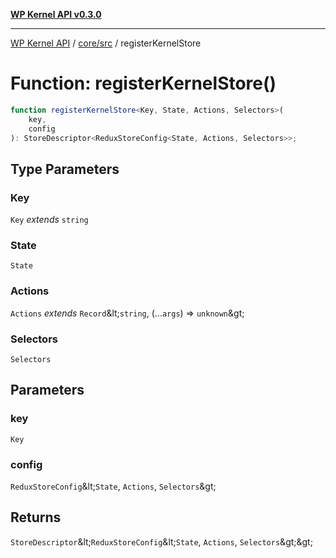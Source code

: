 [**WP Kernel API v0.3.0**](../../../README.md)

---

[WP Kernel API](../../../README.md) / [core/src](../README.md) / registerKernelStore

# Function: registerKernelStore()

```ts
function registerKernelStore<Key, State, Actions, Selectors>(
	key,
	config
): StoreDescriptor<ReduxStoreConfig<State, Actions, Selectors>>;
```

## Type Parameters

### Key

`Key` _extends_ `string`

### State

`State`

### Actions

`Actions` _extends_ `Record`\&lt;`string`, (...`args`) =&gt; `unknown`\&gt;

### Selectors

`Selectors`

## Parameters

### key

`Key`

### config

`ReduxStoreConfig`\&lt;`State`, `Actions`, `Selectors`\&gt;

## Returns

`StoreDescriptor`\&lt;`ReduxStoreConfig`\&lt;`State`, `Actions`, `Selectors`\&gt;\&gt;
